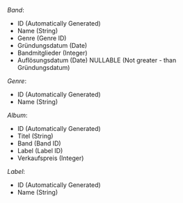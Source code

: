 *Band*:
- ID (Automatically Generated)
- Name (String)
- Genre (Genre ID)
- Gründungsdatum (Date)
- Bandmitglieder (Integer)
- Auflösungsdatum (Date) NULLABLE (Not greater - than Gründungsdatum)

*Genre*:
- ID (Automatically Generated)
- Name (String)

*Album*:
- ID (Automatically Generated)
- Titel (String)
- Band (Band ID)
- Label (Label ID)
- Verkaufspreis (Integer)

*Label*:
- ID (Automatically Generated)
- Name (String)